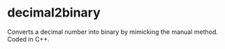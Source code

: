 # decimal2binary
Converts a decimal number into binary by mimicking the manual method. Coded in C++.
